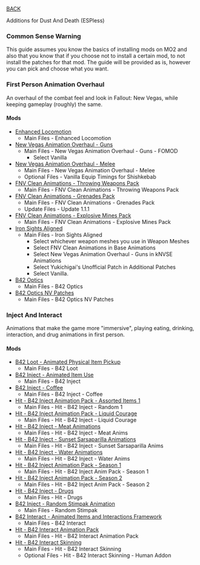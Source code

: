 
[BACK](..)

Additions for Dust And Death (ESPless)

### Common Sense Warning
This guide assumes you know the basics of installing mods on MO2 and also that you know that if you choose not to install a certain mod, to not install the patches for that mod. The guide will be provided as is, however you can pick and choose what you want.

### First Person Animation Overhaul
An overhaul of the combat feel and look in Fallout: New Vegas, while keeping gameplay (roughly) the same.

#### Mods
- [Enhanced Locomotion](https://www.nexusmods.com/newvegas/mods/88446)
	- Main Files - Enhanced Locomotion
- [New Vegas Animation Overhaul - Guns](https://www.nexusmods.com/newvegas/mods/86354)
	- Main Files - New Vegas Animation Overhaul - Guns - FOMOD
		- Select Vanilla
- [New Vegas Animation Overhaul - Melee](https://www.nexusmods.com/newvegas/mods/88830)
	- Main Files - New Vegas Animation Overhaul - Melee
	- Optional Files - Vanilla Equip Timings for Shishkebab
- [FNV Clean Animations - Throwing Weapons Pack](https://www.nexusmods.com/newvegas/mods/81472)
	- Main Files - FNV Clean Animations - Throwing Weapons Pack
- [FNV Clean Animations - Grenades Pack](https://www.nexusmods.com/newvegas/mods/83735)
	- Main Files - FNV Clean Animations - Grenades Pack
	- Update Files - Update 1.1.1
- [FNV Clean Animations - Explosive Mines Pack](https://www.nexusmods.com/newvegas/mods/85242)
	- Main Files - FNV Clean Animations - Explosive Mines Pack
- [Iron Sights Aligned](https://www.nexusmods.com/newvegas/mods/81933)
	- Main Files - Iron Sights Aligned
		- Select whichever weapon meshes you use in Weapon Meshes
		- Select FNV Clean Animations in Base Animations
		- Select New Vegas Animation Overhaul - Guns in kNVSE Animations
		- Select Yukichigai's Unofficial Patch in Additional Patches
		- Select Vanilla.
- [B42 Optics](https://www.nexusmods.com/newvegas/mods/81641)
	- Main Files - B42 Optics
- [B42 Optics NV Patches](https://www.nexusmods.com/newvegas/mods/82136)
	- Main Files - B42 Optics NV Patches

### Inject And Interact
Animations that make the game more "immersive", playing eating, drinking, interaction, and drug animations in first person.

#### Mods
- [B42 Loot - Animated Physical Item Pickup](https://www.nexusmods.com/newvegas/mods/82369)
	- Main Files - B42 Loot
- [B42 Inject - Animated Item Use](https://www.nexusmods.com/newvegas/mods/80437)
	- Main Files - B42 Inject
- [B42 Inject - Coffee](https://www.nexusmods.com/newvegas/mods/86213)
	- Main Files - B42 Inject - Coffee
- [Hit - B42 Inject Animation Pack - Assorted Items 1](https://www.nexusmods.com/newvegas/mods/84439)
	- Main Files - Hit - B42 Inject - Random 1
- [Hit - B42 Inject Animation Pack - Liquid Courage](https://www.nexusmods.com/newvegas/mods/85641)
	- Main Files - Hit - B42 Inject - Liquid Courage
- [Hit - B42 Inject - Meat Animations](https://www.nexusmods.com/newvegas/mods/83906)
	- Main Files - Hit - B42 Inject - Meat Anims
- [Hit - B42 Inject - Sunset Sarsaparilla Animations](https://www.nexusmods.com/newvegas/mods/83993)
	- Main Files - Hit - B42 Inject - Sunset Sarsaparilla Anims
- [Hit - B42 Inject - Water Animations](https://www.nexusmods.com/newvegas/mods/83812)
	- Main Files - Hit - B42 Inject - Water Anims
- [Hit - B42 Inject Animation Pack - Season 1](https://www.nexusmods.com/newvegas/mods/80531)
	- Main Files - Hit - B42 Inject Anim Pack - Season 1
- [Hit - B42 Inject Animation Pack - Season 2](https://www.nexusmods.com/newvegas/mods/89032)
	- Main Files - Hit - B42 Inject Anim Pack - Season 2
- [Hit - B42 Inject - Drugs](https://www.nexusmods.com/newvegas/mods/83812)
	- Main Files - Hit - Drugs
- [B42 Inject - Random Stimpak Animation](https://www.nexusmods.com/newvegas/mods/80705)
	- Main Files - Random Stimpak
- [B42 Interact - Animated Items and Interactions Framework](https://www.nexusmods.com/newvegas/mods/83119)
	- Main Files - B42 Interact
- [Hit - B42 Interact Animation Pack](https://www.nexusmods.com/newvegas/mods/83096)
	- Main Files - Hit - B42 Interact Animation Pack
- [Hit - B42 Interact Skinning](https://www.nexusmods.com/newvegas/mods/83161)
	- Main Files - Hit - B42 Interact Skinning
	- Optional Files - Hit - B42 Interact Skinning - Human Addon